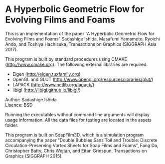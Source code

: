 # A Hyperbolic Geometric Flow for Evolving Films and Foams

This is an implementation of the paper “A Hyperbolic Geometric Flow for Evolving Films and Foams” Sadashige Ishida, Masafumi Yamamoto, Ryoichi Ando, and Toshiya Hachisuka, Transactions on Graphics (SIGGRAPH Asia 2017).

This program is built by standard procedures using CMAKE (http://www.cmake.org).
The following external libraries are required:  
* Eigen (http://eigen.tuxfamily.org)  
* OpenGL and GLUT (http://www.opengl.org/resources/libraries/glut/)  
* LAPACK (http://www.netlib.org/lapack/)  
* libigl (http://libigl.github.io/libigl/)  

Author: Sadashige Ishida  
Lisence: BSD

Running the executables without command line arguments will display usage
information. All the data files for testing are located in the assets folder.


This program is built on SoapFilm3D, which is a simulation program accompanying the paper “Double Bubbles Sans Toil and Trouble: Discrete Circulation-Preserving Vortex Sheets for Soap Films and Foams”, Fang Da, Christopher Batty, Chris Wojtan, and Eitan Grinspun, Transactions on Graphics (SIGGRAPH 2015).



